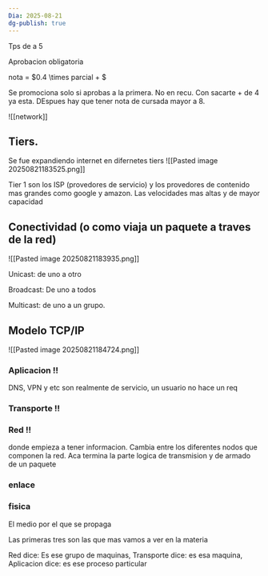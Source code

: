 ```yaml
---
Dia: 2025-08-21
dg-publish: true
---
```

Tps de a 5

Aprobacion obligatoria 

nota = $0.4 \times parcial + $


Se promociona solo si aprobas a la primera. No en recu. Con sacarte + de 4 ya esta. DEspues hay que tener nota de cursada mayor a 8.


![[network]]


## Tiers. 


Se fue expandiendo internet en difernetes tiers
![[Pasted image 20250821183525.png]]

Tier 1 son los ISP (provedores de servicio) y los provedores de contenido mas grandes como google y amazon. Las velocidades mas altas y de mayor capacidad


## Conectividad (o como viaja un paquete a traves de la red)

![[Pasted image 20250821183935.png]]


Unicast: de uno a otro

Broadcast: De uno a todos

Multicast: de uno a un grupo.

## Modelo TCP/IP

![[Pasted image 20250821184724.png]]



### Aplicacion !!
DNS, VPN y etc son realmente de servicio, un usuario no hace un req 

### Transporte !!


### Red !!
donde empieza a tener informacion. Cambia entre los diferentes nodos que componen la red. Aca termina la parte logica de transmision y de armado de un paquete

### enlace


### fisica
El medio por el que se propaga


Las primeras tres son las que mas vamos a ver en la materia


Red dice: Es ese grupo de maquinas, Transporte dice: es esa maquina, Aplicacion dice: es ese proceso particular